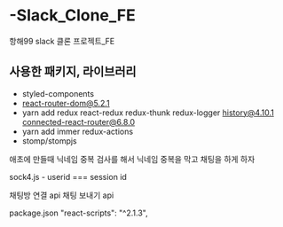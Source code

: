 # -Slack_Clone_FE
항해99  slack 클론 프로젝트_FE

## 사용한 패키지, 라이브러리
- styled-components
- react-router-dom@5.2.1
- yarn add redux react-redux redux-thunk redux-logger history@4.10.1 connected-react-router@6.8.0
- yarn add immer redux-actions
- stomp/stompjs

애초에 만들때 닉네임 중복 검사를 해서 닉네임 중복을 막고 채팅을 하게 하자

sock4.js - userid === session id

채팅방 연결 api
채팅 보내기 api

package.json
"react-scripts": "^2.1.3",